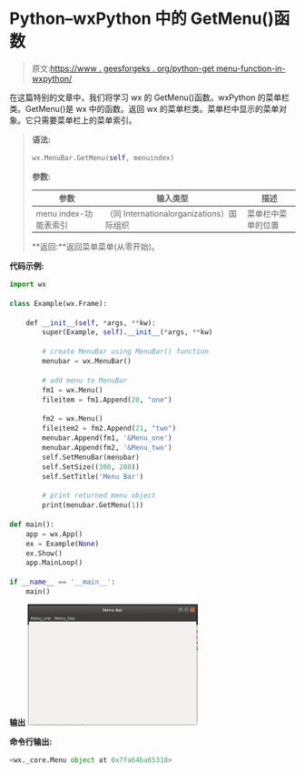 # Python–wxPython 中的 GetMenu()函数

> 原文:[https://www . geesforgeks . org/python-get menu-function-in-wxpython/](https://www.geeksforgeeks.org/python-getmenu-function-in-wxpython/)

在这篇特别的文章中，我们将学习 wx 的 GetMenu()函数。wxPython 的菜单栏类。GetMenu()是 wx 中的函数。返回 wx 的菜单栏类。菜单栏中显示的菜单对象。它只需要菜单栏上的菜单索引。

> **语法:**
> 
> ```py
> wx.MenuBar.GetMenu(self, menuindex)
> 
> ```
> 
> **参数:**
> 
> | 参数 | 输入类型 | 描述 |
> | --- | --- | --- |
> | menu index-功能表索引 | （同 Internationalorganizations）国际组织 | 菜单栏中菜单的位置 |
> 
> **返回:**返回菜单菜单(从零开始)。

**代码示例:**

```py
import wx

class Example(wx.Frame):

    def __init__(self, *args, **kw):
        super(Example, self).__init__(*args, **kw)

        # create MenuBar using MenuBar() function
        menubar = wx.MenuBar()

        # add menu to MenuBar
        fm1 = wx.Menu()
        fileitem = fm1.Append(20, "one")

        fm2 = wx.Menu()
        fileitem2 = fm2.Append(21, "two")
        menubar.Append(fm1, '&Menu_one')
        menubar.Append(fm2, '&Menu_two')
        self.SetMenuBar(menubar)
        self.SetSize((300, 200))
        self.SetTitle('Menu Bar')

        # print returned menu object
        print(menubar.GetMenu(1))

def main():
    app = wx.App()
    ex = Example(None)
    ex.Show()
    app.MainLoop()

if __name__ == '__main__':
    main()
```

**输出**
![](img/a8966694bbf1918c05c321ccb223fd58.png)

**命令行输出:**

```py
<wx._core.Menu object at 0x7fa64ba65318>

```